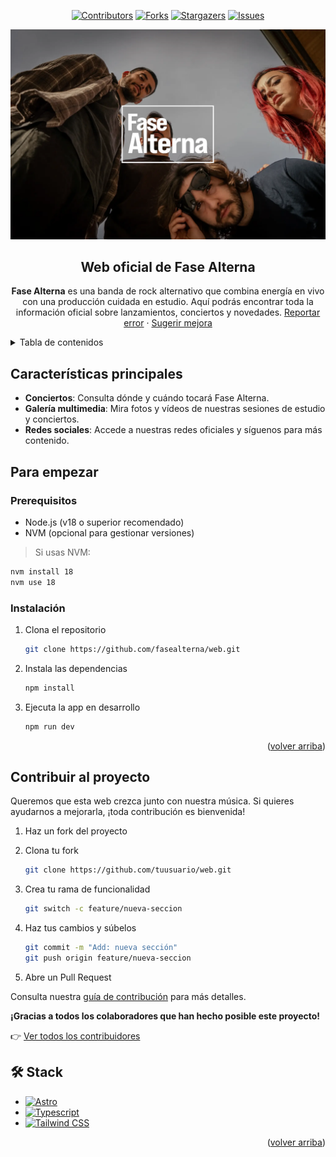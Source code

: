 <a name="readme-top"></a>

<div align="center">

[![Contributors][contributors-shield]][contributors-url]
[![Forks][forks-shield]][forks-url]
[![Stargazers][stars-shield]][stars-url]
[![Issues][issues-shield]][issues-url]

<a href="https://fasealterna.es" target="_blank" rel="noopener noreferrer">
  <img width="720px" src="./src/assets/fallback.webp" alt="Logo Fase Alterna" />
</a>

## Web oficial de Fase Alterna

**Fase Alterna** es una banda de rock alternativo que combina energía en vivo con una producción cuidada en estudio. Aquí podrás encontrar toda la información oficial sobre lanzamientos, conciertos y novedades.
[Reportar error](https://github.com/sierrapablo/fasealterna-web/issues) · [Sugerir mejora](https://github.com/sierrapablo/fasealterna-web/issues)

</div>

<details>
<summary>Tabla de contenidos</summary>

- [Web oficial de Fase Alterna](#web-oficial-de-fase-alterna)
- [Características principales](#características-principales)
- [Para empezar](#para-empezar)
  - [Prerequisitos](#prerequisitos)
  - [Instalación](#instalación)
- [Contribuir al proyecto](#contribuir-al-proyecto)
- [🛠️ Stack](#️-stack)

</details>

## Características principales

* **Conciertos**: Consulta dónde y cuándo tocará Fase Alterna.
* **Galería multimedia**: Mira fotos y vídeos de nuestras sesiones de estudio y conciertos.
* **Redes sociales**: Accede a nuestras redes oficiales y síguenos para más contenido.

## Para empezar

### Prerequisitos

* Node.js (v18 o superior recomendado)
* NVM (opcional para gestionar versiones)

> Si usas NVM:

```sh
nvm install 18
nvm use 18
```

### Instalación

1. Clona el repositorio

   ```sh
   git clone https://github.com/fasealterna/web.git
   ```

2. Instala las dependencias

   ```sh
   npm install
   ```

3. Ejecuta la app en desarrollo

   ```sh
   npm run dev
   ```

<p align="right">(<a href="#readme-top">volver arriba</a>)</p>

## Contribuir al proyecto

Queremos que esta web crezca junto con nuestra música. Si quieres ayudarnos a mejorarla, ¡toda contribución es bienvenida!

1. Haz un fork del proyecto

2. Clona tu fork

   ```sh
   git clone https://github.com/tuusuario/web.git
   ```

3. Crea tu rama de funcionalidad

   ```sh
   git switch -c feature/nueva-seccion
   ```

4. Haz tus cambios y súbelos

   ```sh
   git commit -m "Add: nueva sección"
   git push origin feature/nueva-seccion
   ```

5. Abre un Pull Request

Consulta nuestra [guía de contribución](https://github.com/sierrapablo/fasealterna-web/blob/main/CONTRIBUTING.md) para más detalles.

**¡Gracias a todos los colaboradores que han hecho posible este proyecto!**

👉 [Ver todos los contribuidores](https://github.com/sierrapablo/fasealterna-web/graphs/contributors)


## 🛠️ Stack

* [![Astro][astro-badge]][astro-url]
* [![Typescript][typescript-badge]][typescript-url]
* [![Tailwind CSS][tailwind-badge]][tailwind-url]

<p align="right">(<a href="#readme-top">volver arriba</a>)</p>

[astro-url]: https://astro.build/
[typescript-url]: https://www.typescriptlang.org/
[tailwind-url]: https://tailwindcss.com/

[astro-badge]: https://img.shields.io/badge/Astro-fff?style=for-the-badge&logo=astro&logoColor=bd303a&color=352563
[typescript-badge]: https://img.shields.io/badge/Typescript-007ACC?style=for-the-badge&logo=typescript&logoColor=white&color=blue
[tailwind-badge]: https://img.shields.io/badge/Tailwind-ffffff?style=for-the-badge&logo=tailwindcss&logoColor=38bdf8

[contributors-shield]: https://img.shields.io/github/contributors/sierrapablo/fasealterna-web.svg?style=for-the-badge
[contributors-url]: https://github.com/sierrapablo/fasealterna-web/graphs/contributors

[forks-shield]: https://img.shields.io/github/forks/sierrapablo/fasealterna-web.svg?style=for-the-badge
[forks-url]: https://github.com/sierrapablo/fasealterna-web/network/members

[stars-shield]: https://img.shields.io/github/stars/sierrapablo/fasealterna-web.svg?style=for-the-badge
[stars-url]: https://github.com/sierrapablo/fasealterna-web/stargazers

[issues-shield]: https://img.shields.io/github/issues/sierrapablo/fasealterna-web.svg?style=for-the-badge
[issues-url]: https://github.com/sierrapablo/fasealterna-web/issues

